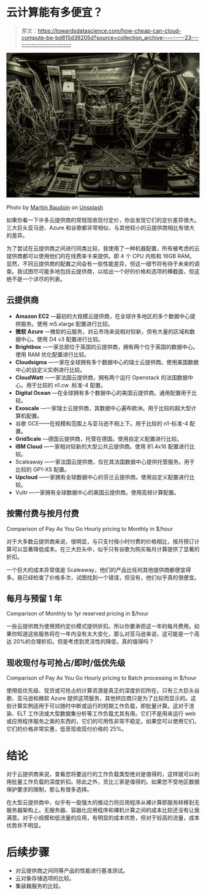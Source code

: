 # 云计算能有多便宜？

> 原文：<https://towardsdatascience.com/how-cheap-can-cloud-compute-be-bd815d39205d?source=collection_archive---------23----------------------->

![](img/516946a219292d908f7b35e0ae825d46.png)

Photo by [Martijn Baudoin](https://unsplash.com/@martijnbaudoin?utm_source=medium&utm_medium=referral) on [Unsplash](https://unsplash.com?utm_source=medium&utm_medium=referral)

如果你看一下许多云提供商的常规现收现付定价，你会发现它们的定价差异很大。三大巨头亚马逊、Azure 和谷歌都非常相似，与其他较小的云提供商相比有很大的差异。

为了尝试在云提供商之间进行同类比较，我使用了一种机器配置，所有被考虑的云提供商都可以使用他们的在线费率卡来提供。即 4 个 CPU 内核和 16GB RAM。显然，不同云提供商的配置之间会有一些性能差异，但这一细节将有待于未来的调查。我试图尽可能多地包括云提供商，以给出一个好的价格和选项的横截面，但这绝不是一个详尽的列表。

## 云提供商

*   **Amazon EC2** —最初的大规模云提供商，在全球许多地区的多个数据中心提供服务。使用 m5.xlarge 配置进行比较。
*   **微软 Azure** —微软的云服务，对云市场来说相对较新，但有大量的区域和数据中心。使用 D4 v3 配置进行比较。
*   **Brightbox** —一家总部位于英国的云提供商，拥有两个位于英国的数据中心。使用 RAM 优化配置进行比较。
*   **Cloudsigma** —一家在全球拥有多个数据中心的瑞士云提供商。使用美国数据中心的自定义实例进行比较。
*   **CloudWatt** —一家法国云提供商，拥有两个运行 Openstack 的法国数据中心。用于比较的 n1.cw .标准-4 配置。
*   **Digital Ocean** —在全球拥有多个数据中心的美国云提供商。通用配置用于比较。
*   **Exoscale** —一家瑞士云提供商，其数据中心遍布欧洲。用于比较的超大型计算机配置。
*   谷歌 GCE——在规模和范围上与亚马逊不相上下。用于比较的 n1-标准-4 配置。
*   **GridScale** —德国云提供商，托管在德国。使用自定义配置进行比较。
*   **IBM Cloud** —一家相对较新的大型公共云提供商。使用 B1.4x16 配置进行比较。
*   Scaleaway —一家法国云提供商，仅在其法国数据中心提供托管服务。用于比较的 GP1-XS 配置。
*   **Upcloud** —一家拥有全球数据中心的芬兰云提供商。使用自定义配置进行比较。
*   Vultr —一家拥有全球数据中心的美国云提供商。使用高频计算配置。

## 按需付费与按月付费

Comparison of Pay As You Go Hourly pricing to Monthly in $/hour

对于大多数云提供商来说，很明显，与只支付按小时付费的价格相比，按月预订计算可以显著降低成本。在三大巨头中，似乎只有谷歌为购买每月计算提供了显著的折扣。

一个巨大的成本异常值是 Scaleaway，他们的产品比任何其他提供商都便宜得多。我已经检查了价格多次，试图找到一个错误，但没有，他们似乎真的很便宜。

## 每月与预留 1 年

Comparison of Monthly to 1yr reserved pricing in $/hour

一些云提供商为使用预约定价模式提供折扣。所以你要承担这一年的每月费用。如果你知道这些服务将在一年内没有太大变化，那么对亚马逊来说，这可能是一个高达 20%的合理折扣。但是考虑到灵活性的降低，真的值得吗？

## 现收现付与可抢占/即时/低优先级

Comparison of Pay As You Go Hourly pricing to Batch processing in $/hour

使用低优先级、现货或可抢占的计算资源是真正的深度折扣所在。只有三大巨头谷歌、亚马逊和微软 Azure 提供这项服务，其他供应商只是为了比较而显示的。这些计算实例适用于可以随时中断或运行的短期工作负载，即批量计算。这对于渲染、ELT 工作流或大型数据集分析等工作负载尤其有用。它们不是用来运行 web 或应用程序服务之类的东西的，它们的可用性非常不稳定。如果您可以使用它们，它们的价格非常实惠，低至现收现付价格的 25%。

# 结论

对于云提供商来说，查看您将要运行的工作负载类型绝对是值得的，这样就可以利用批量工作负载的深度折扣。除此之外，货比三家是值得的。如果您不受地区数据保护要求的限制，那么有很多选择。

在大型云提供商中，似乎有一股强大的推动力将应用程序从裸计算即服务转移到无服务器架构上。无服务器、容器化应用程序和裸机计算之间的成本比较还没有让我满意。对于小规模和低流量的应用，有明显的成本优势，但对于较高的流量，成本优势并不明显。

# 后续步骤

*   对云提供商之间同等产品的性能进行基准测试。
*   云对象存储选项的比较。
*   集装箱服务的比较。